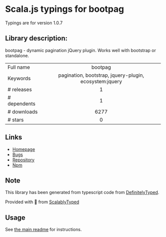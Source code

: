
# Scala.js typings for bootpag

Typings are for version 1.0.7

## Library description:
bootpag - dynamic pagination jQuery plugin. Works well with bootstrap or standalone.

|                    |                 |
| ------------------ | :-------------: |
| Full name          | bootpag |
| Keywords           | pagination, bootstrap, jquery-plugin, ecosystem:jquery |
| # releases         | 1 |
| # dependents       | 1 |
| # downloads        | 6277 |
| # stars            | 0 |

## Links
- [Homepage](http://botmonster.github.com/jquery-bootpag)
- [Bugs](https://github.com/botmonster/jquery-bootpag/issues)
- [Repository](https://github.com/botmonster/jquery-bootpag)
- [Npm](https://www.npmjs.com/package/bootpag)
    


## Note
This library has been generated from typescript code from [DefinitelyTyped](https://definitelytyped.org).

Provided with :purple_heart: from [ScalablyTyped](https://github.com/oyvindberg/ScalablyTyped)

## Usage
See [the main readme](../../readme.md) for instructions.


